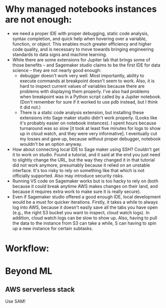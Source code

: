# Why managed notebooks instances are not enough:
- we need a proper IDE with proper debugging, static code analysis, syntax completion, and quick help when hovering over a variable, function, or object. This enables much greater efficiency and higher code quality, and is necessary to move towards bringing engineering standards to data signs and machine learning.
- While there are some extensions for Jupiter lab that brings some of those benefits – and Sagemaker studio claims to be the first IDE for data science – they are not nearly good enough:
  - debugger doesn't work very well. Most importantly, ability to execute commands at breakpoint doesn't seem to work. Also, it is hard to inspect current values of variables because there are problems with displaying them properly. I've also had problems when breakpoint was in a Python script called by a Jupiter notebook. (Don't remember for sure if it worked to use pdb instead, but I think it did not.)
  - There is a static code analysis extension, but installing these extensions into Sage maker studio didn't work properly. (Looks like it's probably easier on notebook instances). I spent hours because turnaround was so slow [it took at least five minutes for logs to show up in cloud watch, and they were very informative]. I eventually cut my losses and gave up, because without proper debugger, notebook wouldn't be an option anyway.
- How about connecting local IDE to Sage maker using SSH? Couldn't get it to work on studio. Found a tutorial, and it said at the end you just need to slightly change the URL, but the way they changed it in that tutorial did not work anymore, presumably because it relied on an unstable interface. It's too risky to rely on something like that which is not officially supported. Also may introduce security risks.
- Running VS   code on Sagemaker works but is too hacky to rely on (both because it could break anytime AWS makes changes on their land, and because it requires extra work to make sure it is really secure).
- Even if Sagemaker studio offered a good enough IDE, local development would be a must for quicker iterations. Firstly, it takes a while to always log into AWS, because it doesn't easily save all the tabs you have open (e.g., the right S3 bucket you want to inspect, cloud watch logs). In addition, cloud watch logs can be slow to show up. Also, having to pull the data to the instance from S3 can take a while, S can having to spin up a new instance for certain subtasks.


# Workflow:

# Beyond ML
## AWS serverless stack
Use SAM!
